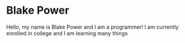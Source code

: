 # Blake Power

Hello, my name is Blake Power and I am a programmer! I am currently enrolled in college and I am learning many things
